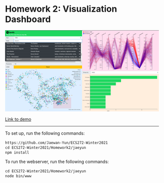 # Homework 2: Visualization Dashboard

![alt tag](https://github.com/Jaewan-Yun/ECS272-Winter2021/blob/main/Homework2/jaeyun/res/screen1.png)

[Link to demo](https://jaewan-yun.com/project/song_recommender)

---

To set up, run the following commands:

```
https://github.com/Jaewan-Yun/ECS272-Winter2021
cd ECS272-Winter2021/Homework2/jaeyun
npm install
```

To run the webserver, run the following commands:

```
cd ECS272-Winter2021/Homework2/jaeyun
node bin/www
```
